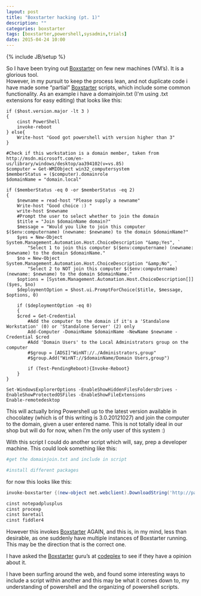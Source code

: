 ```yaml
---
layout: post
title: "Boxstarter hacking (pt. 1)"
description: ""
categories: boxstarter
tags: [boxstarter,powershell,sysadmin,trials]
date: 2015-04-24 10:00
---
```

{% include JB/setup %}
<p>So I have been trying out <a href="http://www.boxstarter.org">Boxstarter</a> on few new machines (VM’s). It is a glorious tool.<br/>However, in my pursuit to keep the process lean, and not duplicate code i have made some “partial” <a href="http://www.boxstarter.org">Boxstarter</a> scripts, which include some common functionality. As an example i have a domainjoin.txt (I'm using .txt extensions for easy editing) that looks like this:</p>

```posh
if ($host.version.major -lt 3 )  
{
    cinst PowerShell
    invoke-reboot
} else{
    Write-host "Good got powershell with version higher than 3"
}

#Check if this workstation is a domain member, taken from http://msdn.microsoft.com/en-us/library/windows/desktop/aa394102(v=vs.85)
$computer = Get-WMIObject win32_computersystem
$memberStatus = ($computer).domainrole
$domainName = "domain.local"

if ($memberStatus -eq 0 -or $memberStatus -eq 2)  
{
    $newname = read-host "Please supply a newname"
    Write-host "Good choice :) "
    write-host $newname
    #Prompt the user to select whether to join the domain
    $title = "Join $domainName domain?"
    $message = "Would you like to join this computer $($env:computername) (newname: $newname) to the domain $domainName?"
    $yes = New-Object System.Management.Automation.Host.ChoiceDescription "&amp;Yes", `
        "Select 1 to join this computer $($env:computername) (newname: $newname) to the domain $domainName."
    $no = New-Object System.Management.Automation.Host.ChoiceDescription "&amp;No", `
        "Select 2 to NOT join this computer $($env:computername) (newname: $newname) to the domain $domainName."
    $options = [System.Management.Automation.Host.ChoiceDescription[]]($yes, $no)
    $deploymentOption = $host.ui.PromptForChoice($title, $message, $options, 0)

    if ($deploymentOption -eq 0)
    {
    $cred = Get-Credential
        #Add the computer to the domain if it's a 'Standalone Workstation' (0) or 'Standalone Server' (2) only
        Add-Computer -DomainName $domainName -NewName $newname -Credential $cred
        #Add 'Domain Users' to the Local Administrators group on the computer
        #$group = [ADSI]"WinNT://./Administrators,group"
        #$group.Add("WinNT://$domainName/Domain Users,group")

        if (Test-PendingReboot){Invoke-Reboot}
    }
} 

Set-WindowsExplorerOptions -EnableShowHiddenFilesFoldersDrives -EnableShowProtectedOSFiles -EnableShowFileExtensions  
Enable-remotedesktop  
```

<p>This will actually bring Powershell up to the latest version available in chocolatey (which is of this writing is 3.0.20121027) and join the computer to the domain, given a user entered name. This is not totally ideal in our shop but will do for now, when I’m the only user of this system :)</p>

<p>With this script I could do another script which will, say, prep a developer machine. This could look something like this:  </p>

```powershell
#get the domainjoin.txt and include in script

#install different packages
```

<p>for now this looks like this:  </p>

```powershell
invoke-boxstarter {(new-object net.webclient).DownloadString('http://path/to/domainjoin.txt') | iex}

cinst notepadplusplus  
cinst procexp  
cinst baretail  
cinst fiddler4  
```

<p>However this invokes <a href="http://www.boxstarter.org">Boxstarter</a> AGAIN, and this is, in my mind, less than desirable, as one suddenly have multiple instances of Boxstarter running. This may be the direction that is the correct one.</p>

<p>I have asked the <a href="http://www.boxstarter.org">Boxstarter</a> guru’s at <a href="https://boxstarter.codeplex.com/discussions/550158">codeplex</a> to see if they have a opinion about it.</p>

<p>I have been surfing around the web, and found some interesting ways to include a script within another and this may be what it comes down to, my understanding of powershell and the organizing of powershell scripts.</p>
